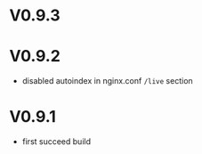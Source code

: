 # V0.9.3

# V0.9.2
* disabled autoindex in nginx.conf `/live` section

# V0.9.1
* first succeed build